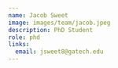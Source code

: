 ```yaml
---
name: Jacob Sweet
image: images/team/jacob.jpeg
description: PhD Student
role: phd
links:
  email: jsweet8@gatech.edu
---
```



